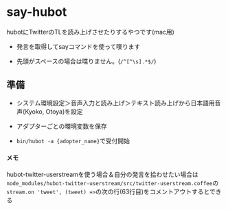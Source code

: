 # say-hubot

hubotにTwitterのTLを読み上げさせたりするやつです(mac用)

* 発言を取得してsayコマンドを使って喋ります

* 先頭がスペースの場合は喋りません。(`/^[^\s].*$/`)

## 準備

* システム環境設定＞音声入力と読み上げ＞テキスト読み上げから日本語用音声(Kyoko, Otoya)を設定

* アダプターごとの環境変数を保存

* `bin/hubot -a {adopter_name}`で受付開始


#### メモ

hubot-twitter-userstreamを使う場合＆自分の発言を拾わせたい場合は`node_modules/hubot-twitter-userstream/src/twitter-userstream.coffee`の`stream.on 'tweet', (tweet) =>`の次の行(63行目)をコメントアウトするとできる
